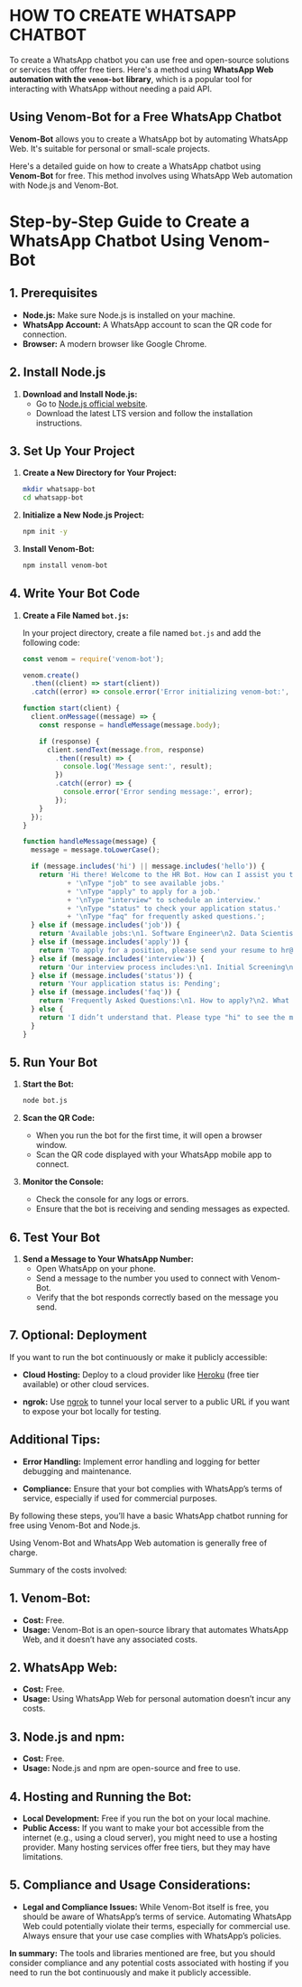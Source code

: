 # HOW TO CREATE WHATSAPP CHATBOT

To create a WhatsApp chatbot you can use free and open-source solutions or services that offer free tiers. Here's a method using **WhatsApp Web automation with the `venom-bot` library**, which is a popular tool for interacting with WhatsApp without needing a paid API.

## **Using Venom-Bot for a Free WhatsApp Chatbot**

**Venom-Bot** allows you to create a WhatsApp bot by automating WhatsApp Web. It's suitable for personal or small-scale projects.


Here's a detailed guide on how to create a WhatsApp chatbot using **Venom-Bot** for free. This method involves using WhatsApp Web automation with Node.js and Venom-Bot. 

# **Step-by-Step Guide to Create a WhatsApp Chatbot Using Venom-Bot**

## **1. Prerequisites**

- **Node.js:** Make sure Node.js is installed on your machine.
- **WhatsApp Account:** A WhatsApp account to scan the QR code for connection.
- **Browser:** A modern browser like Google Chrome.


## **2. Install Node.js**

1. **Download and Install Node.js:**
   - Go to [Node.js official website](https://nodejs.org/).
   - Download the latest LTS version and follow the installation instructions.


## **3. Set Up Your Project**


1. **Create a New Directory for Your Project:**
   ```bash
   mkdir whatsapp-bot
   cd whatsapp-bot
   ```


2. **Initialize a New Node.js Project:**
   ```bash
   npm init -y
   ```


3. **Install Venom-Bot:**
   ```bash
   npm install venom-bot
   ```


## **4. Write Your Bot Code**

1. **Create a File Named `bot.js`:**

   In your project directory, create a file named `bot.js` and add the following code:

   ```javascript
   const venom = require('venom-bot');

   venom.create()
     .then((client) => start(client))
     .catch((error) => console.error('Error initializing venom-bot:', error));

   function start(client) {
     client.onMessage((message) => {
       const response = handleMessage(message.body);

       if (response) {
         client.sendText(message.from, response)
           .then((result) => {
             console.log('Message sent:', result);
           })
           .catch((error) => {
             console.error('Error sending message:', error);
           });
       }
     });
   }

   function handleMessage(message) {
     message = message.toLowerCase();

     if (message.includes('hi') || message.includes('hello')) {
       return 'Hi there! Welcome to the HR Bot. How can I assist you today?'
              + '\nType "job" to see available jobs.'
              + '\nType "apply" to apply for a job.'
              + '\nType "interview" to schedule an interview.'
              + '\nType "status" to check your application status.'
              + '\nType "faq" for frequently asked questions.';
     } else if (message.includes('job')) {
       return 'Available jobs:\n1. Software Engineer\n2. Data Scientist\n3. HR Manager';
     } else if (message.includes('apply')) {
       return 'To apply for a position, please send your resume to hr@example.com.';
     } else if (message.includes('interview')) {
       return 'Our interview process includes:\n1. Initial Screening\n2. Technical Interview\n3. HR Interview';
     } else if (message.includes('status')) {
       return 'Your application status is: Pending';
     } else if (message.includes('faq')) {
       return 'Frequently Asked Questions:\n1. How to apply?\n2. What are the interview steps?\n3. What are the job requirements?';
     } else {
       return 'I didn’t understand that. Please type "hi" to see the menu.';
     }
   }
   ```

## **5. Run Your Bot**

1. **Start the Bot:**
   ```bash
   node bot.js
   ```


2. **Scan the QR Code:**
   - When you run the bot for the first time, it will open a browser window.
   - Scan the QR code displayed with your WhatsApp mobile app to connect.


3. **Monitor the Console:**
   - Check the console for any logs or errors.
   - Ensure that the bot is receiving and sending messages as expected.


## **6. Test Your Bot**

1. **Send a Message to Your WhatsApp Number:**
   - Open WhatsApp on your phone.
   - Send a message to the number you used to connect with Venom-Bot.
   - Verify that the bot responds correctly based on the message you send.


## **7. Optional: Deployment**

If you want to run the bot continuously or make it publicly accessible:

- **Cloud Hosting:** Deploy to a cloud provider like [Heroku](https://www.heroku.com/) (free tier available) or other cloud services.

- **ngrok:** Use [ngrok](https://ngrok.com/) to tunnel your local server to a public URL if you want to expose your bot locally for testing.

## **Additional Tips:**

- **Error Handling:** Implement error handling and logging for better debugging and maintenance.

- **Compliance:** Ensure that your bot complies with WhatsApp’s terms of service, especially if used for commercial purposes.

By following these steps, you’ll have a basic WhatsApp chatbot running for free using Venom-Bot and Node.js.


Using Venom-Bot and WhatsApp Web automation is generally free of charge.

Summary of the costs involved:

## **1. Venom-Bot:**
- **Cost:** Free.
- **Usage:** Venom-Bot is an open-source library that automates WhatsApp Web, and it doesn’t have any associated costs.

## **2. WhatsApp Web:**
- **Cost:** Free.
- **Usage:** Using WhatsApp Web for personal automation doesn’t incur any costs.

## **3. Node.js and npm:**
- **Cost:** Free.
- **Usage:** Node.js and npm are open-source and free to use.

## **4. Hosting and Running the Bot:**
- **Local Development:** Free if you run the bot on your local machine.
- **Public Access:** If you want to make your bot accessible from the internet (e.g., using a cloud server), you might need to use a hosting provider. Many hosting services offer free tiers, but they may have limitations.

## **5. Compliance and Usage Considerations:**
- **Legal and Compliance Issues:** While Venom-Bot itself is free, you should be aware of WhatsApp’s terms of service. Automating WhatsApp Web could potentially violate their terms, especially for commercial use. Always ensure that your use case complies with WhatsApp’s policies.

**In summary:** The tools and libraries mentioned are free, but you should consider compliance and any potential costs associated with hosting if you need to run the bot continuously and make it publicly accessible.

